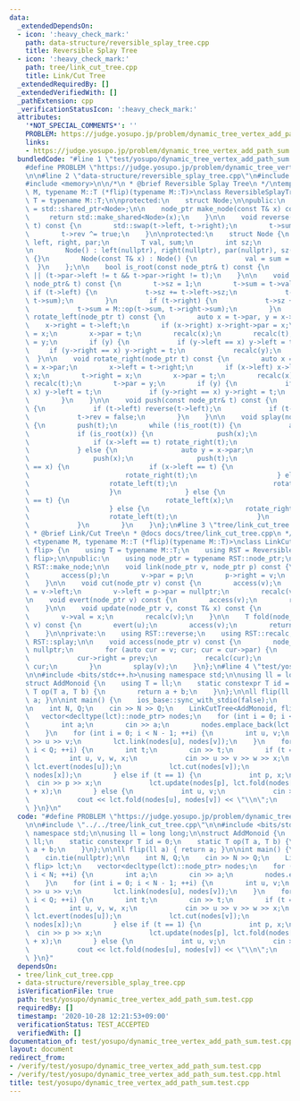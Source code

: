 ```yaml
---
data:
  _extendedDependsOn:
  - icon: ':heavy_check_mark:'
    path: data-structure/reversible_splay_tree.cpp
    title: Reversible Splay Tree
  - icon: ':heavy_check_mark:'
    path: tree/link_cut_tree.cpp
    title: Link/Cut Tree
  _extendedRequiredBy: []
  _extendedVerifiedWith: []
  _pathExtension: cpp
  _verificationStatusIcon: ':heavy_check_mark:'
  attributes:
    '*NOT_SPECIAL_COMMENTS*': ''
    PROBLEM: https://judge.yosupo.jp/problem/dynamic_tree_vertex_add_path_sum
    links:
    - https://judge.yosupo.jp/problem/dynamic_tree_vertex_add_path_sum
  bundledCode: "#line 1 \"test/yosupo/dynamic_tree_vertex_add_path_sum.test.cpp\"\n\
    #define PROBLEM \"https://judge.yosupo.jp/problem/dynamic_tree_vertex_add_path_sum\"\
    \n\n#line 2 \"data-structure/reversible_splay_tree.cpp\"\n#include <algorithm>\n\
    #include <memory>\n\n/*\n * @brief Reversible Splay Tree\n */\ntemplate <typename\
    \ M, typename M::T (*flip)(typename M::T)>\nclass ReversibleSplayTree {\n    using\
    \ T = typename M::T;\n\nprotected:\n    struct Node;\n\npublic:\n    using node_ptr\
    \ = std::shared_ptr<Node>;\n\n    node_ptr make_node(const T& x) const {\n   \
    \     return std::make_shared<Node>(x);\n    }\n\n    void reverse(const node_ptr&\
    \ t) const {\n        std::swap(t->left, t->right);\n        t->sum = flip(t->sum);\n\
    \        t->rev ^= true;\n    }\n\nprotected:\n    struct Node {\n        node_ptr\
    \ left, right, par;\n        T val, sum;\n        int sz;\n        bool rev;\n\
    \n        Node() : left(nullptr), right(nullptr), par(nullptr), sz(1), rev(false)\
    \ {}\n        Node(const T& x) : Node() {\n            val = sum = x;\n      \
    \  }\n    };\n\n    bool is_root(const node_ptr& t) const {\n        return !t->par\
    \ || (t->par->left != t && t->par->right != t);\n    }\n\n    void recalc(const\
    \ node_ptr& t) const {\n        t->sz = 1;\n        t->sum = t->val;\n       \
    \ if (t->left) {\n            t->sz += t->left->sz;\n            t->sum = M::op(t->left->sum,\
    \ t->sum);\n        }\n        if (t->right) {\n            t->sz += t->right->sz;\n\
    \            t->sum = M::op(t->sum, t->right->sum);\n        }\n    }\n\n    void\
    \ rotate_left(node_ptr t) const {\n        auto x = t->par, y = x->par;\n    \
    \    x->right = t->left;\n        if (x->right) x->right->par = x;\n        t->left\
    \ = x;\n        x->par = t;\n        recalc(x);\n        recalc(t);\n        t->par\
    \ = y;\n        if (y) {\n            if (y->left == x) y->left = t;\n       \
    \     if (y->right == x) y->right = t;\n            recalc(y);\n        }\n  \
    \  }\n\n    void rotate_right(node_ptr t) const {\n        auto x = t->par, y\
    \ = x->par;\n        x->left = t->right;\n        if (x->left) x->left->par =\
    \ x;\n        t->right = x;\n        x->par = t;\n        recalc(x);\n       \
    \ recalc(t);\n        t->par = y;\n        if (y) {\n            if (y->left ==\
    \ x) y->left = t;\n            if (y->right == x) y->right = t;\n            recalc(y);\n\
    \        }\n    }\n\n    void push(const node_ptr& t) const {\n        if (t->rev)\
    \ {\n            if (t->left) reverse(t->left);\n            if (t->right) reverse(t->right);\n\
    \            t->rev = false;\n        }\n    }\n\n    void splay(node_ptr t) const\
    \ {\n        push(t);\n        while (!is_root(t)) {\n            auto x = t->par;\n\
    \            if (is_root(x)) {\n                push(x);\n                push(t);\n\
    \                if (x->left == t) rotate_right(t);\n                else rotate_left(t);\n\
    \            } else {\n                auto y = x->par;\n                push(y);\n\
    \                push(x);\n                push(t);\n                if (y->left\
    \ == x) {\n                    if (x->left == t) {\n                        rotate_right(x);\n\
    \                        rotate_right(t);\n                    } else {\n    \
    \                    rotate_left(t);\n                        rotate_right(t);\n\
    \                    }\n                } else {\n                    if (x->right\
    \ == t) {\n                        rotate_left(x);\n                        rotate_left(t);\n\
    \                    } else {\n                        rotate_right(t);\n    \
    \                    rotate_left(t);\n                    }\n                }\n\
    \            }\n        }\n    }\n};\n#line 3 \"tree/link_cut_tree.cpp\"\n\n/*\n\
    \ * @brief Link/Cut Tree\n * @docs docs/tree/link_cut_tree.cpp\n */\ntemplate\
    \ <typename M, typename M::T (*flip)(typename M::T)>\nclass LinkCutTree : ReversibleSplayTree<M,\
    \ flip> {\n    using T = typename M::T;\n    using RST = ReversibleSplayTree<M,\
    \ flip>;\n\npublic:\n    using node_ptr = typename RST::node_ptr;\n\n    using\
    \ RST::make_node;\n\n    void link(node_ptr v, node_ptr p) const {\n        evert(v);\n\
    \        access(p);\n        v->par = p;\n        p->right = v;\n        recalc(p);\n\
    \    }\n\n    void cut(node_ptr v) const {\n        access(v);\n        auto p\
    \ = v->left;\n        v->left = p->par = nullptr;\n        recalc(v);\n    }\n\
    \n    void evert(node_ptr v) const {\n        access(v);\n        reverse(v);\n\
    \    }\n\n    void update(node_ptr v, const T& x) const {\n        access(v);\n\
    \        v->val = x;\n        recalc(v);\n    }\n\n    T fold(node_ptr u, node_ptr\
    \ v) const {\n        evert(u);\n        access(v);\n        return v->sum;\n\
    \    }\n\nprivate:\n    using RST::reverse;\n    using RST::recalc;\n    using\
    \ RST::splay;\n\n    void access(node_ptr v) const {\n        node_ptr prev =\
    \ nullptr;\n        for (auto cur = v; cur; cur = cur->par) {\n            splay(cur);\n\
    \            cur->right = prev;\n            recalc(cur);\n            prev =\
    \ cur;\n        }\n        splay(v);\n    }\n};\n#line 4 \"test/yosupo/dynamic_tree_vertex_add_path_sum.test.cpp\"\
    \n\n#include <bits/stdc++.h>\nusing namespace std;\n\nusing ll = long long;\n\n\
    struct AddMonoid {\n    using T = ll;\n    static constexpr T id = 0;\n    static\
    \ T op(T a, T b) {\n        return a + b;\n    }\n};\n\nll flip(ll a) { return\
    \ a; }\n\nint main() {\n    ios_base::sync_with_stdio(false);\n    cin.tie(nullptr);\n\
    \n    int N, Q;\n    cin >> N >> Q;\n    LinkCutTree<AddMonoid, flip> lct;\n \
    \   vector<decltype(lct)::node_ptr> nodes;\n    for (int i = 0; i < N; ++i) {\n\
    \        int a;\n        cin >> a;\n        nodes.emplace_back(lct.make_node(a));\n\
    \    }\n    for (int i = 0; i < N - 1; ++i) {\n        int u, v;\n        cin\
    \ >> u >> v;\n        lct.link(nodes[u], nodes[v]);\n    }\n    for (int i = 0;\
    \ i < Q; ++i) {\n        int t;\n        cin >> t;\n        if (t == 0) {\n  \
    \          int u, v, w, x;\n            cin >> u >> v >> w >> x;\n           \
    \ lct.evert(nodes[u]);\n            lct.cut(nodes[v]);\n            lct.link(nodes[w],\
    \ nodes[x]);\n        } else if (t == 1) {\n            int p, x;\n          \
    \  cin >> p >> x;\n            lct.update(nodes[p], lct.fold(nodes[p], nodes[p])\
    \ + x);\n        } else {\n            int u, v;\n            cin >> u >> v;\n\
    \            cout << lct.fold(nodes[u], nodes[v]) << \"\\n\";\n        }\n   \
    \ }\n}\n"
  code: "#define PROBLEM \"https://judge.yosupo.jp/problem/dynamic_tree_vertex_add_path_sum\"\
    \n\n#include \"../../tree/link_cut_tree.cpp\"\n\n#include <bits/stdc++.h>\nusing\
    \ namespace std;\n\nusing ll = long long;\n\nstruct AddMonoid {\n    using T =\
    \ ll;\n    static constexpr T id = 0;\n    static T op(T a, T b) {\n        return\
    \ a + b;\n    }\n};\n\nll flip(ll a) { return a; }\n\nint main() {\n    ios_base::sync_with_stdio(false);\n\
    \    cin.tie(nullptr);\n\n    int N, Q;\n    cin >> N >> Q;\n    LinkCutTree<AddMonoid,\
    \ flip> lct;\n    vector<decltype(lct)::node_ptr> nodes;\n    for (int i = 0;\
    \ i < N; ++i) {\n        int a;\n        cin >> a;\n        nodes.emplace_back(lct.make_node(a));\n\
    \    }\n    for (int i = 0; i < N - 1; ++i) {\n        int u, v;\n        cin\
    \ >> u >> v;\n        lct.link(nodes[u], nodes[v]);\n    }\n    for (int i = 0;\
    \ i < Q; ++i) {\n        int t;\n        cin >> t;\n        if (t == 0) {\n  \
    \          int u, v, w, x;\n            cin >> u >> v >> w >> x;\n           \
    \ lct.evert(nodes[u]);\n            lct.cut(nodes[v]);\n            lct.link(nodes[w],\
    \ nodes[x]);\n        } else if (t == 1) {\n            int p, x;\n          \
    \  cin >> p >> x;\n            lct.update(nodes[p], lct.fold(nodes[p], nodes[p])\
    \ + x);\n        } else {\n            int u, v;\n            cin >> u >> v;\n\
    \            cout << lct.fold(nodes[u], nodes[v]) << \"\\n\";\n        }\n   \
    \ }\n}"
  dependsOn:
  - tree/link_cut_tree.cpp
  - data-structure/reversible_splay_tree.cpp
  isVerificationFile: true
  path: test/yosupo/dynamic_tree_vertex_add_path_sum.test.cpp
  requiredBy: []
  timestamp: '2020-10-28 12:21:53+09:00'
  verificationStatus: TEST_ACCEPTED
  verifiedWith: []
documentation_of: test/yosupo/dynamic_tree_vertex_add_path_sum.test.cpp
layout: document
redirect_from:
- /verify/test/yosupo/dynamic_tree_vertex_add_path_sum.test.cpp
- /verify/test/yosupo/dynamic_tree_vertex_add_path_sum.test.cpp.html
title: test/yosupo/dynamic_tree_vertex_add_path_sum.test.cpp
---
```

